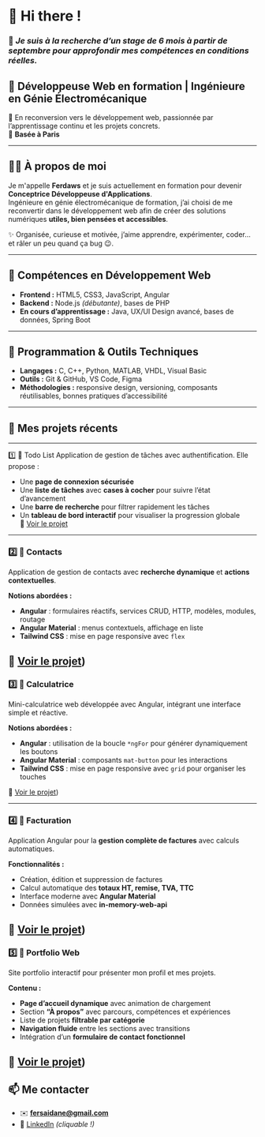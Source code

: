 # 👋 Hi there !

### 📢 *Je suis à la recherche d’un stage de 6 mois à partir de septembre pour approfondir mes compétences en conditions réelles.*

## 🌱 Développeuse Web en formation | Ingénieure en Génie Électromécanique

🎯 En reconversion vers le développement web, passionnée par l’apprentissage continu et les projets concrets.  
📍 **Basée à Paris**

---

## 👩‍💻 À propos de moi

Je m'appelle **Ferdaws** et je suis actuellement en formation pour devenir **Conceptrice Développeuse d'Applications**.  
Ingénieure en génie électromécanique de formation, j’ai choisi de me reconvertir dans le développement web afin de créer des solutions numériques **utiles, bien pensées et accessibles**.

✨ Organisée, curieuse et motivée, j’aime apprendre, expérimenter, coder… et râler un peu quand ça bug 😉.

---

## 🔧 Compétences en Développement Web

- **Frontend :** HTML5, CSS3, JavaScript, Angular  
- **Backend :** Node.js *(débutante)*, bases de PHP  
- **En cours d’apprentissage :** Java, UX/UI Design avancé, bases de données, Spring Boot

---

## 🧠 Programmation & Outils Techniques

- **Langages :** C, C++, Python, MATLAB, VHDL, Visual Basic  
- **Outils :** Git & GitHub, VS Code, Figma  
- **Méthodologies :** responsive design, versioning, composants réutilisables, bonnes pratiques d’accessibilité

---
## 🚀 Mes projets récents 
---
1️⃣ 📝 Todo List 
Application de gestion de tâches avec authentification. Elle propose :  
- Une **page de connexion sécurisée**  
- Une **liste de tâches** avec **cases à cocher** pour suivre l’état d’avancement  
- Une **barre de recherche** pour filtrer rapidement les tâches  
- Un **tableau de bord interactif** pour visualiser la progression globale  
🔗 [Voir le projet](https://descodeuses-app-todo.netlify.app)

---
### 2️⃣ 📇 **Contacts**  
Application de gestion de contacts avec **recherche dynamique** et **actions contextuelles**.

**Notions abordées :**  
- **Angular** : formulaires réactifs, services CRUD, HTTP, modèles, modules, routage  
- **Angular Material** : menus contextuels, affichage en liste  
- **Tailwind CSS** : mise en page responsive avec `flex`

🔗 [Voir le projet](https://descodeuses-contactlist-app.netlify.app/))
---
### 3️⃣ 🧮 **Calculatrice**  
Mini-calculatrice web développée avec Angular, intégrant une interface simple et réactive.

**Notions abordées :**  
- **Angular** : utilisation de la boucle `*ngFor` pour générer dynamiquement les boutons  
- **Angular Material** : composants `mat-button` pour les interactions  
- **Tailwind CSS** : mise en page responsive avec `grid` pour organiser les touches  

🔗 [Voir le projet](https://descodeuses-app-calculatrice.netlify.app/))

---
### 4️⃣ 💸 **Facturation**  
Application Angular pour la **gestion complète de factures** avec calculs automatiques.

**Fonctionnalités :**  
- Création, édition et suppression de factures  
- Calcul automatique des **totaux HT, remise, TVA, TTC**  
- Interface moderne avec **Angular Material**  
- Données simulées avec **in-memory-web-api**

🔗 [Voir le projet](https://descodeuses-app-facture.netlify.app/))
---
### 5️⃣ 💼 **Portfolio Web**  
Site portfolio interactif pour présenter mon profil et mes projets.

**Contenu :**  
- **Page d’accueil dynamique** avec animation de chargement  
- Section **“À propos”** avec parcours, compétences et expériences  
- Liste de projets **filtrable par catégorie**  
- **Navigation fluide** entre les sections avec transitions  
- Intégration d’un **formulaire de contact fonctionnel**  

🔗 [Voir le projet](https://portfolio-ferdaws.netlify.app/))
---
## 📫 Me contacter

- ✉️ **fersaidane@gmail.com**  
- 💼 [LinkedIn](https://www.linkedin.com/in/ferdaws-oueslati-59307a138) *(cliquable !)*  
